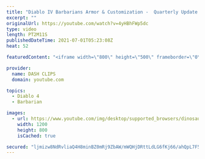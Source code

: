 ```yaml
---
title: "Diablo IV Barbarians Armor & Customization -  Quarterly Update June 2021"
excerpt: ""
originalUrl: https://youtube.com/watch?v=4yHBhFWp5dc
type: video
length: PT2M11S
publishedDateTime: 2021-07-01T05:23:08Z
heat: 52

featuredContent: "<iframe width=\"800\" height=\"500\" frameborder=\"0\" src=\"https://www.youtube.com/embed/4yHBhFWp5dc\" allow=\"accelerometer; autoplay; encrypted-media; gyroscope; picture-in-picture\" allowfullscreen></iframe>"

provider:
  name: DASH CLIPS
  domain: youtube.com

topics:
  - Diablo 4
  - Barbarian

images:
  - url: https://www.youtube.com/img/desktop/supported_browsers/dinosaur.png
    width: 1200
    height: 800
    isCached: true

secured: "ljmizw8NdRvliaQ4H8minBZ0mRj9ZbAW/mWQHjDRttLdLG6fKj66/ahQpL7F5oPuo6b5KVAGf4bK/aDEsnU/Fe1bITJ8BoH+0a+mbupcrhWXkuhkgKcfJf0FQzLC4+JGyLgZ/5amA9x9pJCG/PHWD2c/eM1EXifbI3LeldsWfdvY0qlDLlpsI3sfs5+q0Sl74D4JI9RWQjkUVTF3OTRvZc3nPoBZ3l7QOstAKt38qAn7zgPx5x9xph6Y6LJLuud07SKi9QFTRRSOS50vr/qrPUU/GnTX2WueYNMg/Fk1FH/GL70WUrL3V4L11J70xGHCEtF43gWwEIT8qkA52Tkqo8iEtoQ00uS9U7hCu1pzxRjs6O1JS2yRinYP+u5TSvHbIyR8sApbYvLuLGBCMdKLGirkHoWOiGQEg5rpDKM0bMY=;6sLm4aALwCNFixeHMGDjTw=="
---
```


